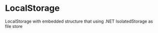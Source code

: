 LocalStorage
============

LocalStorage with embedded structure that using .NET IsolatedStorage as file store
